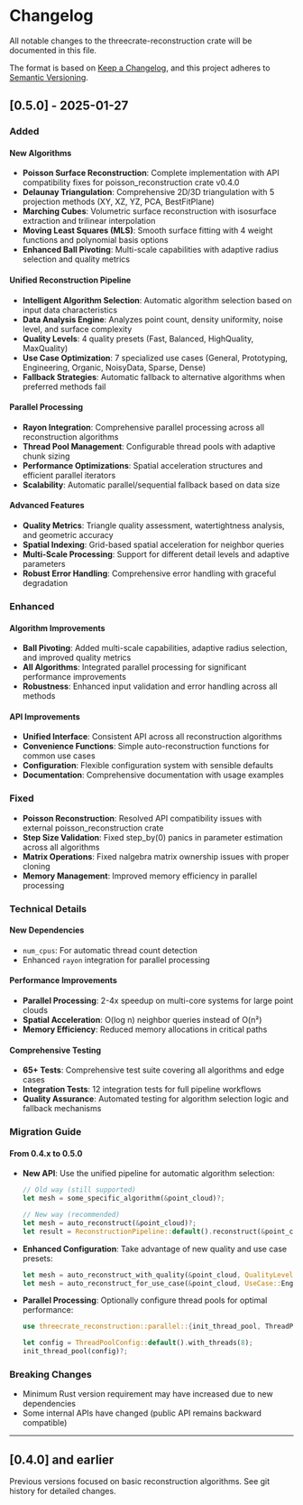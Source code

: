 # Changelog

All notable changes to the threecrate-reconstruction crate will be documented in this file.

The format is based on [Keep a Changelog](https://keepachangelog.com/en/1.0.0/),
and this project adheres to [Semantic Versioning](https://semver.org/spec/v2.0.0.html).

## [0.5.0] - 2025-01-27

### Added

#### New Algorithms
- **Poisson Surface Reconstruction**: Complete implementation with API compatibility fixes for poisson_reconstruction crate v0.4.0
- **Delaunay Triangulation**: Comprehensive 2D/3D triangulation with 5 projection methods (XY, XZ, YZ, PCA, BestFitPlane)
- **Marching Cubes**: Volumetric surface reconstruction with isosurface extraction and trilinear interpolation
- **Moving Least Squares (MLS)**: Smooth surface fitting with 4 weight functions and polynomial basis options
- **Enhanced Ball Pivoting**: Multi-scale capabilities with adaptive radius selection and quality metrics

#### Unified Reconstruction Pipeline
- **Intelligent Algorithm Selection**: Automatic algorithm selection based on input data characteristics
- **Data Analysis Engine**: Analyzes point count, density uniformity, noise level, and surface complexity
- **Quality Levels**: 4 quality presets (Fast, Balanced, HighQuality, MaxQuality)
- **Use Case Optimization**: 7 specialized use cases (General, Prototyping, Engineering, Organic, NoisyData, Sparse, Dense)
- **Fallback Strategies**: Automatic fallback to alternative algorithms when preferred methods fail

#### Parallel Processing
- **Rayon Integration**: Comprehensive parallel processing across all reconstruction algorithms
- **Thread Pool Management**: Configurable thread pools with adaptive chunk sizing
- **Performance Optimizations**: Spatial acceleration structures and efficient parallel iterators
- **Scalability**: Automatic parallel/sequential fallback based on data size

#### Advanced Features
- **Quality Metrics**: Triangle quality assessment, watertightness analysis, and geometric accuracy
- **Spatial Indexing**: Grid-based spatial acceleration for neighbor queries
- **Multi-Scale Processing**: Support for different detail levels and adaptive parameters
- **Robust Error Handling**: Comprehensive error handling with graceful degradation

### Enhanced

#### Algorithm Improvements
- **Ball Pivoting**: Added multi-scale capabilities, adaptive radius selection, and improved quality metrics
- **All Algorithms**: Integrated parallel processing for significant performance improvements
- **Robustness**: Enhanced input validation and error handling across all methods

#### API Improvements
- **Unified Interface**: Consistent API across all reconstruction algorithms
- **Convenience Functions**: Simple auto-reconstruction functions for common use cases
- **Configuration**: Flexible configuration system with sensible defaults
- **Documentation**: Comprehensive documentation with usage examples

### Fixed
- **Poisson Reconstruction**: Resolved API compatibility issues with external poisson_reconstruction crate
- **Step Size Validation**: Fixed step_by(0) panics in parameter estimation across all algorithms
- **Matrix Operations**: Fixed nalgebra matrix ownership issues with proper cloning
- **Memory Management**: Improved memory efficiency in parallel processing

### Technical Details

#### New Dependencies
- `num_cpus`: For automatic thread count detection
- Enhanced `rayon` integration for parallel processing

#### Performance Improvements
- **Parallel Processing**: 2-4x speedup on multi-core systems for large point clouds
- **Spatial Acceleration**: O(log n) neighbor queries instead of O(n²)
- **Memory Efficiency**: Reduced memory allocations in critical paths

#### Comprehensive Testing
- **65+ Tests**: Comprehensive test suite covering all algorithms and edge cases
- **Integration Tests**: 12 integration tests for full pipeline workflows
- **Quality Assurance**: Automated testing for algorithm selection logic and fallback mechanisms

### Migration Guide

#### From 0.4.x to 0.5.0
- **New API**: Use the unified pipeline for automatic algorithm selection:
  ```rust
  // Old way (still supported)
  let mesh = some_specific_algorithm(&point_cloud)?;

  // New way (recommended)
  let mesh = auto_reconstruct(&point_cloud)?;
  let result = ReconstructionPipeline::default().reconstruct(&point_cloud)?;
  ```

- **Enhanced Configuration**: Take advantage of new quality and use case presets:
  ```rust
  let mesh = auto_reconstruct_with_quality(&point_cloud, QualityLevel::HighQuality)?;
  let mesh = auto_reconstruct_for_use_case(&point_cloud, UseCase::Engineering)?;
  ```

- **Parallel Processing**: Optionally configure thread pools for optimal performance:
  ```rust
  use threecrate_reconstruction::parallel::{init_thread_pool, ThreadPoolConfig};

  let config = ThreadPoolConfig::default().with_threads(8);
  init_thread_pool(config)?;
  ```

### Breaking Changes
- Minimum Rust version requirement may have increased due to new dependencies
- Some internal APIs have changed (public API remains backward compatible)

---

## [0.4.0] and earlier

Previous versions focused on basic reconstruction algorithms. See git history for detailed changes.